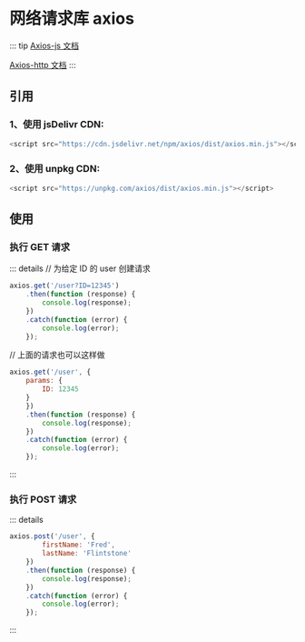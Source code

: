 # 网络请求库 axios

::: tip
[Axios-js 文档](http://axios-js.com/zh-cn/docs/index.html)

[Axios-http 文档](https://axios-http.com/zh/docs/intro)
:::

## 引用

### 1、使用 jsDelivr CDN:

```javascript
<script src="https://cdn.jsdelivr.net/npm/axios/dist/axios.min.js"></script>
```

### 2、使用 unpkg CDN:

```javascript
<script src="https://unpkg.com/axios/dist/axios.min.js"></script>
```

## 使用

### 执行 GET 请求

::: details
// 为给定 ID 的 user 创建请求
```javascript
axios.get('/user?ID=12345')
    .then(function (response) {
        console.log(response);
    })
    .catch(function (error) {
        console.log(error);
    });
```

// 上面的请求也可以这样做
```javascript
axios.get('/user', {
    params: {
        ID: 12345
    }
    })
    .then(function (response) {
        console.log(response);
    })
    .catch(function (error) {
        console.log(error);
    });
```
:::

### 执行 POST 请求

::: details
```javascript
axios.post('/user', {
        firstName: 'Fred',
        lastName: 'Flintstone'
    })
    .then(function (response) {
        console.log(response);
    })
    .catch(function (error) {
        console.log(error);
    });
```
:::